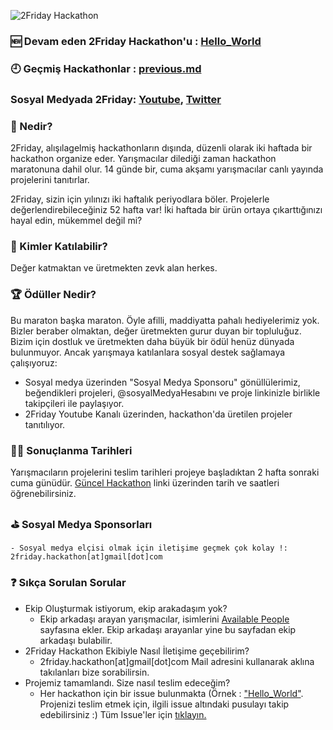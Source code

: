 ![2Friday Hackathon](https://i.hizliresim.com/XP7yao.png)
### 🆕 Devam eden 2Friday Hackathon'u : [Hello_World](https://github.com/2Friday/Hackathon/blob/master/Live.md)
### 🕘 Geçmiş Hackathonlar : [previous.md](https://github.com/2Friday/Hackathon/blob/master/previous.md)
### Sosyal Medyada 2Friday: [Youtube](https://www.youtube.com/channel/UCDijlt-IYXjAD57V1ux__RA), [Twitter](https://twitter.com/_2friday) 
### 🤔 Nedir?
2Friday, alışılagelmiş hackathonların dışında, düzenli olarak iki haftada bir hackathon organize eder. Yarışmacılar dilediği zaman hackathon maratonuna dahil olur. 14 günde bir, cuma akşamı yarışmacılar canlı yayında projelerini tanıtırlar.

2Friday, sizin için yılınızı iki haftalık periyodlara böler. Projelerle değerlendirebileceğiniz 52 hafta var! İki haftada bir ürün ortaya çıkarttığınızı hayal edin, mükemmel değil mi?

### 🙋 Kimler Katılabilir?
Değer katmaktan ve üretmekten zevk alan herkes.

### 🏆 Ödüller Nedir?
Bu maraton başka maraton. Öyle afilli, maddiyatta pahalı hediyelerimiz yok. Bizler beraber olmaktan, değer üretmekten gurur duyan bir topluluğuz. Bizim için dostluk ve üretmekten daha büyük bir ödül henüz dünyada bulunmuyor.
Ancak yarışmaya katılanlara sosyal destek sağlamaya çalışıyoruz:
 - Sosyal medya üzerinden "Sosyal Medya Sponsoru" gönüllülerimiz, beğendikleri projeleri, @sosyalMedyaHesabını ve proje linkinizle birlikle takipçileri ile paylaşıyor.
 - 2Friday Youtube Kanalı üzerinden, hackathon'da üretilen projeler tanıtılıyor.

### 📅🏁 Sonuçlanma Tarihleri
Yarışmacıların projelerini teslim tarihleri projeye başladıktan 2 hafta sonraki cuma günüdür. [Güncel Hackathon](https://github.com/2Friday/Hackathon/blob/master/Live.md) linki üzerinden tarih ve saatleri öğrenebilirsiniz. 

### ⛳ Sosyal Medya Sponsorları
    - Sosyal medya elçisi olmak için iletişime geçmek çok kolay !: 2friday.hackathon[at]gmail[dot]com

### ❓ Sıkça Sorulan Sorular
  - Ekip Oluşturmak istiyorum, ekip arakadaşım yok? 
     - Ekip arkadaşı arayan yarışmacılar, isimlerini [Available People](https://github.com/2Friday/Hackathon/blob/master/AvailablePeople.md) sayfasına ekler. Ekip arkadaşı arayanlar yine bu sayfadan ekip arkadaşı bulabilir.
  - 2Friday Hackathon Ekibiyle Nasıl İletişime geçebilirim?
     - 2friday.hackathon[at]gmail[dot]com Mail adresini kullanarak aklına takılanları bize sorabilirsin.
  - Projemiz tamamlandı. Size nasıl teslim edeceğim?
     - Her hackathon için bir issue bulunmakta (Örnek : ["Hello_World"](https://github.com/2Friday/Hackathon/issues/7). Projenizi teslim etmek için, ilgili issue altındaki pusulayı takip edebilirsiniz :) Tüm Issue'ler için [tıklayın.](https://github.com/2Friday/Hackathon/issues)
